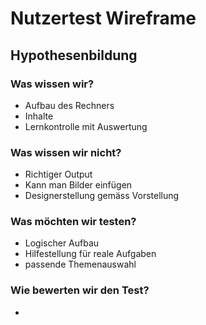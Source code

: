  # **Nutzertest Wireframe**

## **Hypothesenbildung**
### Was wissen wir?
- Aufbau des Rechners
- Inhalte
- Lernkontrolle mit Auswertung
    
### Was wissen wir nicht?
- Richtiger Output
- Kann man Bilder einfügen
- Designerstellung gemäss Vorstellung

 ### Was möchten wir testen?
 - Logischer Aufbau
 - Hilfestellung für reale Aufgaben
 - passende Themenauswahl

### Wie bewerten wir den Test?
- 


   
